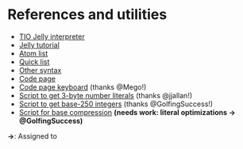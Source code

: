 # References and utilities

+ [TIO Jelly interpreter](https://tio.run/#jelly)
+ [Jelly tutorial](https://github.com/DennisMitchell/jelly/wiki/Tutorial)
+ [Atom list](https://github.com/DennisMitchell/jelly/wiki/Atoms)
+ [Quick list](https://github.com/DennisMitchell/jelly/wiki/Quicks)
+ [Other syntax](https://github.com/DennisMitchell/jelly/wiki/Syntax)
+ [Code page](https://github.com/DennisMitchell/jelly/wiki/Code-page)
+ [Code page keyboard](http://mego.github.io/CodePageKeyboard/) (thanks @Mego!)
+ [Script to get 3-byte number literals](https://tio.run/##y0rNyan8/z/e3NTg8ERrh0cNcx817j201eDI/kNbgayKo3uCtE9sT3U4tNWe6@GOZiNTg4e7uw/P8OLSNjOyAOppR@g5PBGuJR5IVyZDdHEd6XrUuOfhjnknlj/cueDQ1iP7////b2wENAkA) (thanks @jjallan!)
+ [Script to get base-250 integers](https://tio.run/##AUEAvv9qZWxsef//4biDMjUw4buLw5hK4oG3LDE4MsKkeeG7jOKBvuKAnOKAmWr///8xODQ0Njc0NDA3MzcwOTU1MTYxNQ) (thanks @GolfingSuccess!)
+ [Script for base compression](https://tio.run/##y0rNyan8///hjkXWD3fONFThCjzcfmhl5uEJj5rWqPo83NEKxM1GpgYPd3cfnuH1qHG7jqGF0aEllQ939zxq3PeoYc6jhplZOofWPdy579CSo3uAYg93Nh9a8v///2hDHQUjMDIEIyMYCWLEAgA) **(needs work: literal optimizations → @GolfingSuccess)**

**→**: Assigned to
